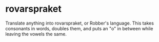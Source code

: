 # rovarspraket
Translate anything into rovarspraket, or Robber's language.  This takes consonants in words, doubles them, and puts an "o" in between while leaving the vowels the same.
